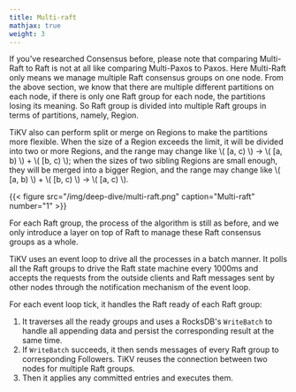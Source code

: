 ```yaml
---
title: Multi-raft
mathjax: true
weight: 3
---
```


If you've researched Consensus before, please note that comparing Multi-Raft to Raft is not at all like comparing Multi-Paxos to Paxos. Here Multi-Raft only means we manage multiple Raft consensus groups on one node. From the above section, we know that there are multiple different partitions on each node, if there is only one Raft group for each node, the partitions losing its meaning. So Raft group is divided into multiple Raft groups in terms of partitions, namely, Region. 

TiKV also can perform split or merge on Regions to make the partitions more flexible. When the size of a Region exceeds the limit, it will be divided into two or more Regions, and the range may change like \\( [a, c) \\) -> \\( [a, b) \\) + \\( [b, c) \\); when the sizes of two sibling Regions are small enough, they will be merged into a bigger Region, and the range may change like \\( [a, b) \\) + \\( [b, c) \\) -> \\( [a, c) \\).

{{< figure
    src="/img/deep-dive/multi-raft.png"
    caption="Multi-raft"
    number="1" >}}

For each Raft group, the process of the algorithm is still as before, and we only introduce a layer on top of Raft to manage these Raft consensus groups as a whole.

TiKV uses an event loop to drive all the processes in a batch manner. It polls all the Raft groups to drive the Raft state machine every 1000ms and accepts the requests from the outside clients and Raft messages sent by other nodes through the notification mechanism of the event loop.

For each event loop tick, it handles the Raft ready of each Raft group:

1. It traverses all the ready groups and uses a RocksDB's `WriteBatch` to handle all appending data and persist the corresponding result at the same time.
2. If `WriteBatch` succeeds, it then sends messages of every Raft group to corresponding Followers. TiKV reuses the connection between two nodes for multiple Raft groups.
3. Then it applies any committed entries and executes them.
